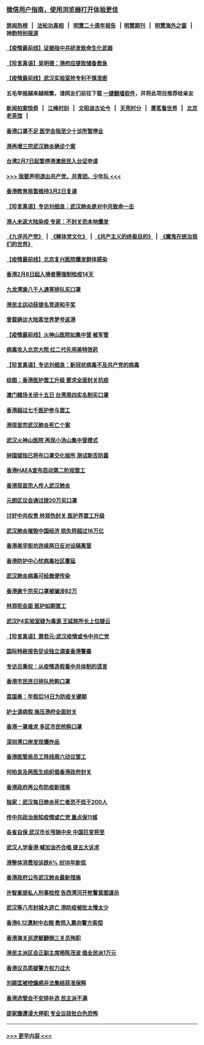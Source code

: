 ### [微信用户指南，使用浏览器打开体验更佳](https://github.com/gfw-breaker/banned-news1/blob/master/indexes/wechat-guide.md?t=0)
#### [禁闻热榜](热点新闻.md?t=0)  &nbsp;&nbsp;|&nbsp;&nbsp; [法轮功真相](https://github.com/gfw-breaker/truth/blob/master/README.md?t=0) &nbsp;&nbsp;|&nbsp;&nbsp; [明慧二十周年报告](https://github.com/gfw-breaker/mh-reports/blob/master/README.md?t=0) &nbsp;&nbsp;|&nbsp;&nbsp;[明慧期刊](https://github.com/gfw-breaker/mh-qikan) &nbsp;&nbsp;|&nbsp;&nbsp; [明慧海外之窗](https://github.com/gfw-breaker/mh-news/blob/master/README.md?t=0) &nbsp;&nbsp;|&nbsp;&nbsp; [神韵特别报道](https://github.com/gfw-breaker/mh-news/blob/master/shenyun.md?t=0)
#### [【疫情最前线】证据指中共研发致命生化武器](../pages/nsc415/n11853087.md?t=02081733) 
#### [【珍言真语】吴明德：港府应提取储备救急](../pages/nsc415/n11852734.md?t=02081733) 
#### [【疫情最前线】武汉实验室抢专利不慎泄密](../pages/nsc415/n11850310.md?t=02081733) 
#### 五毛举报越来越频繁，请网友们前往下载 [一键翻墙软件](https://github.com/gfw-breaker/ssr-accounts)，并将此项目推荐给亲友
#### [新闻拍案惊奇](https://github.com/gfw-breaker/banned-news1/blob/master/pages/link4.md) &nbsp;&nbsp;|&nbsp;&nbsp; [江峰时刻](https://github.com/gfw-breaker/banned-news1/blob/master/pages/link4.md) &nbsp;&nbsp;|&nbsp;&nbsp; [文昭谈古论今](https://github.com/gfw-breaker/banned-news1/blob/master/pages/link4.md) &nbsp;&nbsp;|&nbsp;&nbsp; [天亮时分](https://github.com/gfw-breaker/banned-news1/blob/master/pages/link4.md) &nbsp;&nbsp;|&nbsp;&nbsp; [萧茗看世界](https://github.com/gfw-breaker/banned-news1/blob/master/pages/link4.md) &nbsp;&nbsp;|&nbsp;&nbsp; [北京老茶馆](https://github.com/gfw-breaker/banned-news1/blob/master/pages/link4.md) &nbsp;&nbsp;|&nbsp;&nbsp; 
#### [香港口罩不足 医学会指至少十诊所暂停业](../pages/nsc415/n11850301.md?t=02081733) 
#### [港再增三宗武汉肺炎确诊个案](../pages/nsc415/n11850328.md?t=02081733) 
#### [台湾2月7日起暂停港澳居民入台证申请](../pages/nsc415/n11850304.md?t=02081733) 
#### [>>> 我要声明退出共产党、共青团、少年队 <<<](https://github.com/begood0513/goodnews/blob/master/quit/letter.md) 
#### [香港教育局暂维持3月2日复课](../pages/nsc415/n11850260.md?t=02081733) 
#### [【珍言真语】专访刘细良：武汉肺炎是对中共致命一击](../pages/nsc415/n11849934.md?t=02081733) 
#### [港人未返大陆染疫 专家：不封关恐本地爆发](../pages/nsc415/n11848021.md?t=02081733) 
#### [《九评共产党》](https://github.com/begood0513/9ping.md/blob/master/README.md) &nbsp;|&nbsp; [《解体党文化》](../../../../jtdwh.md/blob/master/README.md)  &nbsp;|&nbsp; [《共产主义的终极目的》](../../../../gczydzjmd.md/blob/master/README.md) &nbsp;|&nbsp; [《魔鬼在统治我们的世界》](../../../../mgztzwmdsj.md/blob/master/README.md) 
#### [【疫情最前线】北京复兴医院爆发群体感染](../pages/nsc415/n11847626.md?t=02081733) 
#### [香港2月8日起入境者需强制检疫14天](../pages/nsc415/n11847658.md?t=02081733) 
#### [九龙湾逾八千人通宵排队买口罩](../pages/nsc415/n11847647.md?t=02081733) 
#### [港民主运动获提名竞逐和平奖](../pages/nsc415/n11847633.md?t=02081733) 
#### [曾载确诊大陆客世界梦号返港](../pages/nsc415/n11847608.md?t=02081733) 
#### [【疫情最前线】火神山医院如集中营 被军管](../pages/nsc415/n11847524.md?t=02081733) 
#### [病毒攻入北京大院 红二代先用美特效药](../pages/nsc415/n11847427.md?t=02081733) 
#### [【珍言真语】专访刘细良：新冠状病毒不及共产党的病毒](../pages/nsc415/n11847164.md?t=02081733) 
#### [组图：香港医护罢工升级 要求全面封关抗疫](../pages/nsc415/n11844107.md?t=02081733) 
#### [澳门赌场关闭十五日 台湾周四实名制买口罩](../pages/nsc415/n11845083.md?t=02081733) 
#### [香港超过七千医护参与罢工](../pages/nsc415/n11845051.md?t=02081733) 
#### [港现首宗武汉肺炎死亡个案](../pages/nsc415/n11844998.md?t=02081733) 
#### [武汉火神山医院 再现小汤山集中营模式](../pages/nsc415/n11844763.md?t=02081733) 
#### [钟国斌指已将布口罩交化验所 测试能否防菌](../pages/nsc415/n11842783.md?t=02081733) 
#### [香港HAEA宣布启动第二阶段罢工](../pages/nsc415/n11842723.md?t=02081733) 
#### [香港现首宗人传人武汉肺炎](../pages/nsc415/n11842766.md?t=02081733) 
#### [元朗区议会通过拨20万买口罩](../pages/nsc415/n11842754.md?t=02081733) 
#### [讨好中共权贵 林郑伪封关 医护界罢工升级](../pages/nsc415/n11842359.md?t=02081733) 
#### [武汉肺炎摧毁中国经济 损失将超过16万亿](../pages/nsc415/n11839723.md?t=02081733) 
#### [香港美孚街坊连续两日反对设隔离营](../pages/nsc415/n11839962.md?t=02081733) 
#### [香港防护中心忧病毒社区蔓延](../pages/nsc415/n11839933.md?t=02081733) 
#### [武汉肺炎病毒可经粪便传染](../pages/nsc415/n11839939.md?t=02081733) 
#### [香港逾千宗买口罩被骗涉82万](../pages/nsc415/n11839914.md?t=02081733) 
#### [林郑拒会面 医护如期罢工](../pages/nsc415/n11839892.md?t=02081733) 
#### [武汉P4实验室疑为毒源 王延轶所长上位疑云](../pages/nsc415/n11835543.md?t=02081733) 
#### [【珍言真语】萧若元:武汉疫情或令中共亡党](../pages/nsc415/n11829394.md?t=02081733) 
#### [国际特赦报告促设独立调查香港警暴](../pages/nsc415/n11833845.md?t=02081733) 
#### [专访吕秉权：从疫情造假看中共体制的谎言](../pages/nsc415/n11833813.md?t=02081733) 
#### [香港市民连日排队抢购口罩](../pages/nsc415/n11833794.md?t=02081733) 
#### [袁国勇：年假后14日为防疫关键期](../pages/nsc415/n11831088.md?t=02081733) 
#### [护士请病假 施压港府全面封关](../pages/nsc415/n11831030.md?t=02081733) 
#### [香港一罩难求 多区市民抢购口罩](../pages/nsc415/n11831002.md?t=02081733) 
#### [深圳湾口岸发现爆炸品](../pages/nsc415/n11828802.md?t=02081733) 
#### [香港医管局员工阵线周六动议罢工](../pages/nsc415/n11828762.md?t=02081733) 
#### [何柏良及两医生组织倡香港政府封关](../pages/nsc415/n11828749.md?t=02081733) 
#### [香港政府再公布防疫新措施](../pages/nsc415/n11828716.md?t=02081733) 
#### [独家：武汉每日肺炎死亡者恐不低于200人](../pages/nsc415/n11828240.md?t=02081733) 
#### [传中共政治局知疫情或亡党 重点保11城](../pages/nsc415/n11828145.md?t=02081733) 
#### [各省自保 武汉市长甩锅中央 中国巨变将至](../pages/nsc415/n11828021.md?t=02081733) 
#### [武汉人学香港 喊加油齐合唱 提五大诉求](../pages/nsc415/n11827046.md?t=02081733) 
#### [港整体消费投诉跌6% 创18年新低](../pages/nsc415/n11817280.md?t=02081733) 
#### [香港政府公布武汉肺炎最新措施](../pages/nsc415/n11817152.md?t=02081733) 
#### [许智峯提私人刑事检控 告西湾河开枪警意图谋杀](../pages/nsc415/n11817132.md?t=02081733) 
#### [武汉等八市封城大逃亡 港防疫被批太慢太少](../pages/nsc415/n11817058.md?t=02081733) 
#### [香港6.12遭射中右眼 教师入禀向警方索偿](../pages/nsc415/n11814678.md?t=02081733) 
#### [香港海关巡逻艇翻侧三关员殉职](../pages/nsc415/n11814604.md?t=02081733) 
#### [港民主派区会正副主席晤陈茂波 倡全民派1万元](../pages/nsc415/n11814582.md?t=02081733) 
#### [香港议员质疑警方权力过大](../pages/nsc415/n11814560.md?t=02081733) 
#### [刘颕匡被控煽惑非法集结获准保释](../pages/nsc415/n11811727.md?t=02081733) 
#### [香港选管会不安排补选 民主派不满](../pages/nsc415/n11811691.md?t=02081733) 
#### [邵家臻遭浸大停职 专业议政批白色恐怖](../pages/nsc415/n11811670.md?t=02081733) 

----
#### [ >>> 更早内容 <<< ](../indexes/nsc415-earlier.md)
